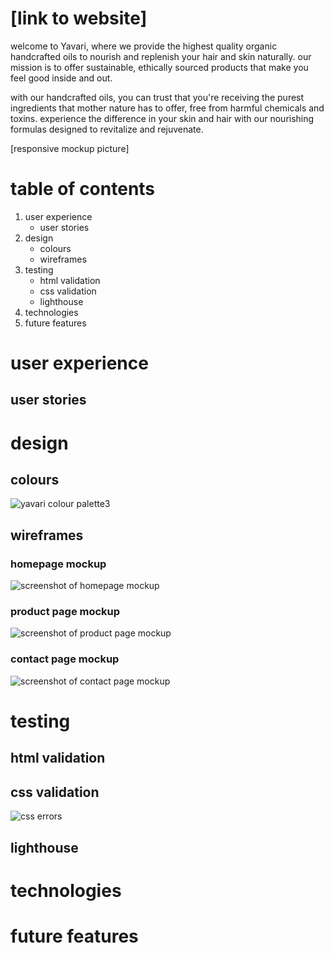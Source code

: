 # [link to website]

welcome to Yavari, where we provide the highest quality organic handcrafted oils to nourish and replenish your hair and skin naturally. our mission is to offer sustainable, ethically sourced products that make you feel good inside and out. 

with our handcrafted oils, you can trust that you're receiving the purest ingredients that mother nature has to offer, free from harmful chemicals and toxins. experience the difference in your skin and hair with our nourishing formulas designed to revitalize and rejuvenate.

[responsive mockup picture]

# table of contents

1. user experience
   - user stories
2. design
   - colours
   - wireframes
3. testing
   - html validation
   - css validation
   - lighthouse
4. technologies
5. future features

# user experience
## user stories

# design
## colours
![yavari colour palette3](https://github.com/elfitron/yavari/assets/161019521/63108bfd-a688-44b6-8e42-a5bdb291cf2b)

## wireframes
### homepage mockup
![screenshot of homepage mockup](https://share.balsamiq.com/c/rYU2L8x4rinogHKddZDbD3.png)

### product page mockup
![screenshot of product page mockup](https://share.balsamiq.com/c/xyQxzN73zdAbYgvv4QXK9P.png)

### contact page mockup
![screenshot of contact page mockup](https://share.balsamiq.com/c/2GWew3yDnByuk6JdNigTmT.png)

# testing

## html validation

## css validation
![css errors](https://github.com/elfitron/yavari/assets/161019521/8fccc25a-9835-494b-8059-c4b5c450aa71)


## lighthouse

# technologies

# future features






